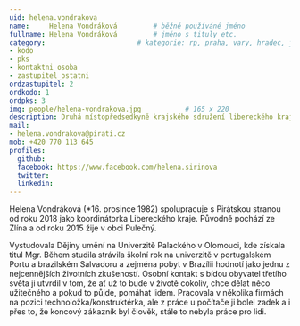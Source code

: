 ```yaml
---
uid: helena.vondrakova
name:     Helena Vondráková      	# běžně používáné jméno
fullname: Helena Vondráková  		# jméno s tituly etc.
category:                 		# kategorie: rp, praha, vary, hradec, jmk, senat
- kodo
- pks
- kontaktni_osoba
- zastupitel_ostatni
ordzastupitel: 2
ordkodo: 1
ordpks: 3
img: people/helena-vondrakova.jpg           # 165 x 220
description: Druhá místopředsedkyně krajského sdružení libereckého kraje a zastupitelka obce Pulečný.
mail:
- helena.vondrakova@pirati.cz
mob: +420 770 113 645
profiles:
  github:
  facebook: https://www.facebook.com/helena.sirinova
  twitter:
  linkedin:
---
```


Helena Vondráková (*16. prosince 1982) spolupracuje s Pirátskou stranou od roku 2018 jako koordinátorka Libereckého kraje. Původně pochází ze Zlína a od roku 2015 žije v obci Pulečný.

Vystudovala Dějiny umění na Univerzitě Palackého v Olomouci, kde získala titul Mgr. Během studila strávila školní rok na univerzitě v portugalském Portu a brazilském Salvadoru a zejména pobyt v Brazílii hodnotí jako jednu z nejcennějších životních zkušeností. Osobní kontakt s bídou obyvatel třetího světa ji utvrdil v tom, že ať už to bude v životě cokoliv, chce dělat něco užitečného a pokud to půjde, pomáhat lidem. Pracovala v několika firmách na pozici technoložka/konstruktérka, ale z práce u počítače ji bolel zadek a i přes to, že koncový zákazník byl člověk, stále to nebyla práce pro lidi.
